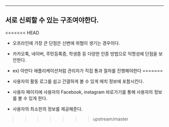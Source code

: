 ****
## 서로 신뢰할 수 있는 구조여야한다.

<<<<<<< HEAD

- 오프라인에 가장 큰 단점은 신변에 위협이 생기는 경우이다.
- 카카오톡, 네이버, 주민등록증, 학생증 등 다양한 인증 방법으로 익명성에 단점을 보안한다. 
- ex) 아만다 애플리케이션처럼 관리자가 직접 통과 절차를 진행해야한다
=======
- 사용자의 활동 로그를 쉽고 간결하게 볼 수 있게 매치 정보에 포함시킨다.

- 사용자 페이지에 사용자의 Facebook, instagram 바로가기를 통해 사용자의 정보를 볼 수 있게 한다.

- 사용자의 최소한의 정보를 제공해준다.
>>>>>>> upstream/master
